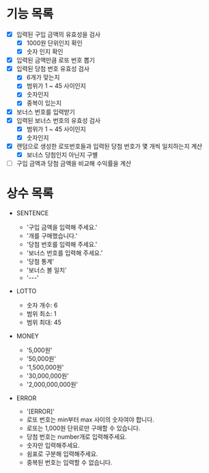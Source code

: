 # 기능 목록

- [x] 입력된 구입 금액의 유효성을 검사
  - [x] 1000원 단위인지 확인
  - [x] 숫자 인지 확인
- [x] 입력된 금액만큼 로또 번호 뽑기
- [x] 입력된 당첨 번호 유효성 검사
  - [x] 6개가 맞는지
  - [x] 범위가 1 ~ 45 사이인지
  - [x] 숫자인지
  - [x] 중복이 있는지
- [x] 보너스 번호를 입력받기
- [x] 입력된 보너스 번호의 유효성 검사
  - [x] 범위가 1 ~ 45 사이인지
  - [x] 숫자인지
- [x] 랜덤으로 생성한 로또번호들과 입력된 당첨 번호가 몇 개씩 일치하는지 계산
  - [x] 보너스 당첨인지 아닌지 구별
- [ ] 구입 금액과 당첨 금액을 비교해 수익률을 계산

# 상수 목록

- SENTENCE

  - '구입 금액을 입력해 주세요.'
  - '개를 구매했습니다.'
  - '당첨 번호를 입력해 주세요.'
  - '보너스 번호를 입력해 주세요.'
  - '당첨 통계'
  - '보너스 볼 일치'
  - '---'

- LOTTO

  - 숫자 개수: 6
  - 범위 최소: 1
  - 범위 최대: 45

- MONEY

  - '5,000원'
  - '50,000원'
  - '1,500,000원'
  - '30,000,000원'
  - '2,000,000,000원'

- ERROR
  - '[ERROR]'
  - 로또 번호는 min부터 max 사이의 숫자여야 합니다.
  - 로또는 1,000원 단위로만 구매할 수 있습니다.
  - 당첨 번호는 number개로 입력해주세요.
  - 숫자만 입력해주세요.
  - 쉼표로 구분해 입력해주세요.
  - 중복된 번호는 입력할 수 없습니다.
